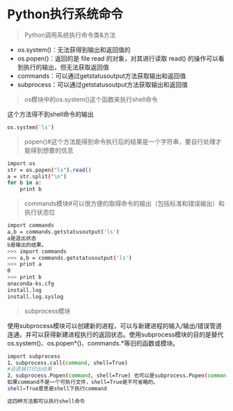 # Python执行系统命令

>Python调用系统执行命令类&方法

* os.system()：无法获得到输出和返回值的
* os.popen()：返回的是 file read 的对象，对其进行读取 read() 的操作可以看到执行的输出，但无法获取返回值
* commands：可以通过getstatusoutput方法获取输出和返回值
* subprocess：可以通过getstatusoutput方法获取输出和返回值

>os模块中的os.system()这个函数来执行shell命令

这个方法得不到shell命令的输出

```bash
os.system('ls')
```

>popen()#这个方法能得到命令执行后的结果是一个字符串，要自行处理才能得到想要的信息

```bash
import os
str = os.popen("ls").read()
a = str.split("\n")
for b in a:
    print b
```

>commands模块#可以很方便的取得命令的输出（包括标准和错误输出）和执行状态位

```bash
import commands
a,b = commands.getstatusoutput('ls')
a是退出状态
b是输出的结果。
>>> import commands
>>> a,b = commands.getstatusoutput('ls')
>>> print a
0
>>> print b
anaconda-ks.cfg
install.log
install.log.syslog
```

>subprocess模块

使用subprocess模块可以创建新的进程，可以与新建进程的输入/输出/错误管道连通，并可以获得新建进程执行的返回状态。使用subprocess模块的目的是替代os.system()、os.popen*()、commands.*等旧的函数或模块。

```bash
import subprocess
1、subprocess.call(command, shell=True)
#会直接打印出结果
2、subprocess.Popen(command, shell=True) 也可以是subprocess.Popen(command, stdout=subprocess.PIPE, shell=True) 这样就可以输出结果了。
如果command不是一个可执行文件，shell=True是不可省略的。
shell=True意思是shell下执行command

这四种方法都可以执行shell命令
```